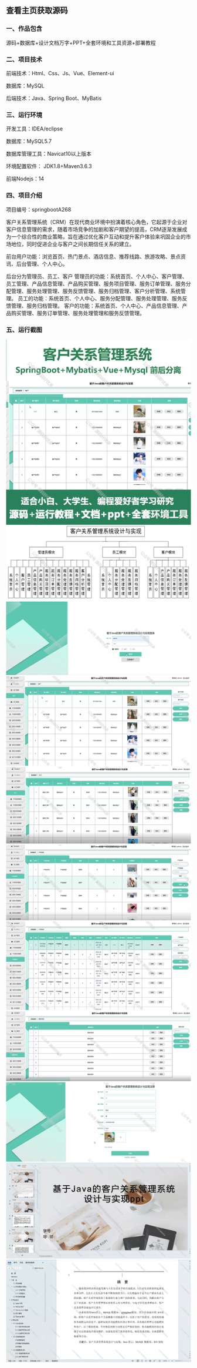  
## 查看主页获取源码


### 一、作品包含

源码+数据库+设计文档万字+PPT+全套环境和工具资源+部署教程

### 二、项目技术

前端技术：Html、Css、Js、Vue、Element-ui

数据库：MySQL

后端技术：Java、Spring Boot、MyBatis

  

### 三、运行环境

开发工具：IDEA/eclipse

数据库：MySQL5.7

数据库管理工具：Navicat10以上版本

环境配置软件： JDK1.8+Maven3.6.3

前端Nodejs：14


### 四、项目介绍
项目编号：springbootA268

客户关系管理系统（CRM）在现代商业环境中扮演着核心角色，它起源于企业对客户信息管理的需求，随着市场竞争的加剧和客户期望的提高，CRM逐渐发展成为一个综合性的商业策略，旨在通过优化客户互动和提升客户体验来巩固企业的市场地位，同时促进企业与客户之间长期信任关系的建立。

前台用户功能：浏览首页、热门景点、酒店信息、推荐线路、旅游攻略、景点资讯、后台管理、个人中心。

后台分为管理员、员工、客户
管理员的功能：系统首页、个人中心、客户管理、员工管理、产品信息管理、产品购买管理、服务项目管理、服务订单管理、服务分配管理、服务处理管理、服务反馈管理、服务归档管理、客户分析管理、系统管理。
员工的功能：系统首页、个人中心、服务分配管理、服务处理管理、服务反馈管理、服务归档管理。
客户的功能：系统首页、个人中心、产品信息管理、产品购买管理、服务订单管理、服务处理管理和服务反馈管理。

### 五、运行截图

![cover.png](./cover.png)
![1.jpg](./1.jpg)
![2.png](./2.png)
![3.png](./3.png)
![4.png](./4.png)
![5.png](./5.png)
![6.png](./6.png)
![7.png](./7.png)
![8.png](./8.png)
![9.png](./9.png)
![10.png](./10.png)




  

